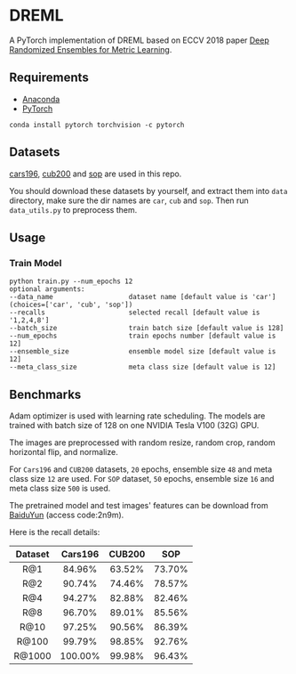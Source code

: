 # DREML
A PyTorch implementation of DREML based on ECCV 2018 paper [Deep Randomized Ensembles for Metric Learning](https://arxiv.org/abs/1808.04469).

## Requirements
- [Anaconda](https://www.anaconda.com/download/)
- [PyTorch](https://pytorch.org)
```
conda install pytorch torchvision -c pytorch
```

## Datasets
[cars196](http://ai.stanford.edu/~jkrause/cars/car_dataset.html), [cub200](http://www.vision.caltech.edu/visipedia/CUB-200-2011.html)
and [sop](http://cvgl.stanford.edu/projects/lifted_struct/) are used in this repo.

You should download these datasets by yourself, and extract them into `data` directory, make sure the dir names are 
`car`, `cub` and `sop`. Then run `data_utils.py` to preprocess them.

## Usage
### Train Model
```
python train.py --num_epochs 12
optional arguments:
--data_name                   dataset name [default value is 'car'](choices=['car', 'cub', 'sop'])
--recalls                     selected recall [default value is '1,2,4,8']
--batch_size                  train batch size [default value is 128]
--num_epochs                  train epochs number [default value is 12]
--ensemble_size               ensemble model size [default value is 12]
--meta_class_size             meta class size [default value is 12]
```

## Benchmarks
Adam optimizer is used with learning rate scheduling. The models are trained with batch size of 128 on one 
NVIDIA Tesla V100 (32G) GPU.

The images are preprocessed with random resize, random crop, random horizontal flip, and normalize.

For `Cars196` and `CUB200` datasets, `20` epochs, ensemble size `48` and meta class size `12` are used. For `SOP` dataset,
`50` epochs, ensemble size `16` and meta class size `500` is used.

The pretrained model and test images' features can be download from [BaiduYun](https://pan.baidu.com/s/14CE3GaDN1dxnPcGPXT4YEg) (access code:2n9m).

Here is the recall details:

<table>
  <thead>
    <tr>
      <th>Dataset</th>
      <th>Cars196</th>
      <th>CUB200</th>
      <th>SOP</th>
    </tr>
  </thead>
  <tbody>
    <tr>
      <td align="center">R@1</td>
      <td align="center">84.96%</td>
      <td align="center">63.52%</td>
      <td align="center">73.70%</td>
    </tr>
    <tr>
      <td align="center">R@2</td>
      <td align="center">90.74%</td>
      <td align="center">74.46%</td>
      <td align="center">78.57%</td>
    </tr>
    <tr>
      <td align="center">R@4</td>
      <td align="center">94.27%</td>
      <td align="center">82.88%</td>
      <td align="center">82.46%</td>
    </tr>
    <tr>
      <td align="center">R@8</td>
      <td align="center">96.70%</td>
      <td align="center">89.01%</td>
      <td align="center">85.56%</td>
    </tr>
    <tr>
      <td align="center">R@10</td>
      <td align="center">97.25%</td>
      <td align="center">90.56%</td>
      <td align="center">86.39%</td>
    </tr>
    <tr>
      <td align="center">R@100</td>
      <td align="center">99.79%</td>
      <td align="center">98.85%</td>
      <td align="center">92.76%</td>
    </tr>
    <tr>
      <td align="center">R@1000</td>
      <td align="center">100.00%</td>
      <td align="center">99.98%</td>
      <td align="center">96.43%</td>
    </tr>
  </tbody>
</table>

